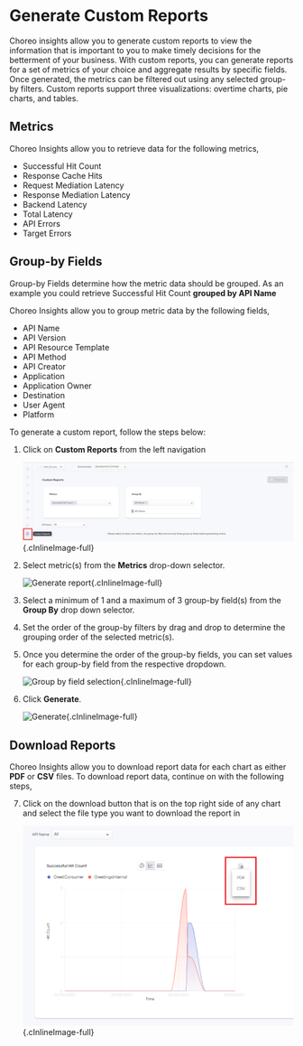# Generate Custom Reports

Choreo insights allow you to generate custom reports to view the information that is important to you to make timely decisions for the betterment of your business. With custom reports, you can generate reports for a set of metrics of your choice and aggregate results by specific fields. Once generated, the metrics can be filtered out using any selected group-by filters. Custom reports support three visualizations: overtime charts, pie charts, and tables.

## Metrics

Choreo Insights allow you to retrieve data for the following metrics,

 - Successful Hit Count
 - Response Cache Hits
 - Request Mediation Latency
 - Response Mediation Latency
 - Backend Latency
 - Total Latency
 - API Errors
 - Target Errors

## Group-by Fields

Group-by Fields determine how the metric data should be grouped. As an example you could retrieve Successful Hit Count **grouped by API Name**

Choreo Insights allow you to group metric data by the following fields,

 - API Name
 - API Version
 - API Resource Template
 - API Method
 - API Creator
 - Application
 - Application Owner
 - Destination
 - User Agent
 - Platform

To generate a custom report, follow the steps below:

1. Click on **Custom Reports** from the left navigation 

    ![Select Custom Reports](../assets/img/insights/custom-reports-step-1.png){.cInlineImage-full}

2. Select metric(s) from the **Metrics** drop-down selector.

    ![Generate report](../assets/img/insights/custom-reports-step-2-to-4.png){.cInlineImage-full}

3. Select a minimum of 1 and a maximum of 3 group-by field(s) from the **Group By** drop down selector.

4. Set the order of the group-by filters by drag and drop to determine the grouping order of the selected metric(s).

5. Once you determine the order of the group-by fields, you can set values for each group-by field from the respective dropdown. 

    ![Group by field selection](../assets/img/insights/custom-reports-step-5.png){.cInlineImage-full}

6. Click **Generate**.

    ![Generate](../assets/img/insights/custom-reports-step-6.png){.cInlineImage-full}

## Download Reports

Choreo Insights allow you to download report data for each chart as either **PDF** or **CSV** files. To download report data, continue on with the following steps, 

7. Click on the download button that is on the top right side of any chart and select the file type you want to download the report in

    ![Download Report](../assets/img/insights/custom-reports-step-7.png){.cInlineImage-full}
